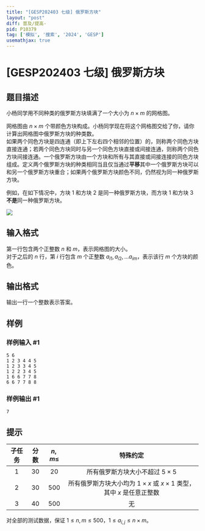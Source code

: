 ```yaml
---
title: "[GESP202403 七级] 俄罗斯方块"
layout: "post"
diff: 普及/提高-
pid: P10379
tag: ['模拟', '搜索', '2024', 'GESP']
usemathjax: true
---
```


# [GESP202403 七级] 俄罗斯方块
## 题目描述

小杨同学用不同种类的俄罗斯方块填满了一个大小为 $n \times m$ 的网格图。

网格图由 $n \times m$ 个带颜色方块构成。小杨同学现在将这个网格图交给了你，请你计算出网格图中俄罗斯方块的种类数。  
如果两个同色方块是四连通（即上下左右四个相邻的位置）的，则称两个同色方块直接连通；若两个同色方块同时与另一个同色方块直接或间接连通，则称两个同色方块间接连通。一个俄罗斯方块由一个方块和所有与其直接或间接连接的同色方块组成。定义两个俄罗斯方块的种类相同当且仅当通过**平移**其中一个俄罗斯方块可以和另一个俄罗斯方块重合；如果两个俄罗斯方块颜色不同，仍然视为同一种俄罗斯方块。

例如，在如下情况中，方块 $1$ 和方块 $2$ 是同一种俄罗斯方块，而方块 $1$ 和方块 $3$ **不是**同一种俄罗斯方块。

![](https://cdn.luogu.com.cn/upload/image_hosting/ttv3nmgs.png)
## 输入格式

第一行包含两个正整数 $n$ 和 $m$，表示网格图的大小。  
对于之后的 $n$ 行，第 $i$ 行包含 $m$ 个正整数 $a_{i1}, a_{i2}, \dots a_{im}$，表示该行 $m$ 个方块的颜色。

## 输出格式


输出一行一个整数表示答案。
## 样例

### 样例输入 #1
```
5 6
1 2 3 4 4 5
1 2 3 3 4 5
1 2 2 3 4 5
1 6 6 7 7 8
6 6 7 7 8 8

```
### 样例输出 #1
```
7
```
## 提示

| 子任务 | 分数 | $n,m \leq$ | 特殊约定 | 
| :-: | :-: | :-: | :-: |
| $1$ | $30$ | $20$ | 所有俄罗斯方块大小不超过 $5 \times 5$ |
| $2$ | $30$ | $500$ | 所有俄罗斯方块大小均为 $1 \times x$ 或 $x \times 1$ 类型，其中 $x$ 是任意正整数|
| $3$ | $40$ | $500$ | 无 |

对全部的测试数据，保证 $1 \leq n, m \leq 500$，$1 \leq a_{i,j} \leq n \times m$。
